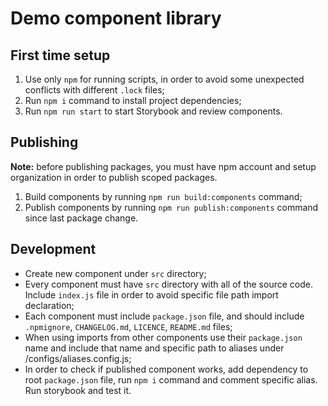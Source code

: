# Demo component library

## First time setup
1. Use only `npm` for running scripts, in order to avoid some unexpected conflicts with different `.lock` files;
2. Run `npm i` command to install project dependencies;
3. Run `npm run start` to start Storybook and review components.

## Publishing
**Note:** before publishing packages, you must have npm account and setup organization in order to publish scoped packages.

1. Build components by running `npm run build:components` command;
2. Publish components by running `npm run publish:components` command since last package change.

## Development
- Create new component under `src` directory;
- Every component must have `src` directory with all of the source code. Include `index.js` file in order to avoid specific file path import declaration;
- Each component must include `package.json` file, and should include `.npmignore`, `CHANGELOG.md`, `LICENCE`, `README.md` files;
- When using imports from other components use their `package.json` name and include that name and specific path to aliases under <Project>/configs/aliases.config.js;
- In order to check if published component works, add dependency to root `package.json` file, run `npm i` command and comment specific alias. Run storybook and test it.

